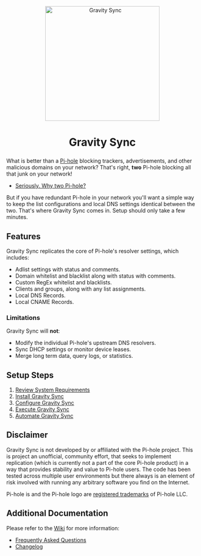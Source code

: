 <p align="center">
<img src="https://vmstan.com/content/images/2021/02/gs-logo.svg" width="300" alt="Gravity Sync">
</p>

<span align="center">

# Gravity Sync

</span>

###

What is better than a [Pi-hole](https://github.com/pi-hole/pi-hole) blocking trackers, advertisements, and other malicious domains on your network? That's right, **two** Pi-hole blocking all that junk on your network! 

- [Seriously. Why two Pi-hole?](https://github.com/vmstan/gravity-sync/wiki/Frequent-Questions#why-do-i-need-more-than-one-pi-hole)

But if you have redundant Pi-hole in your network you'll want a simple way to keep the list configurations and local DNS settings identical between the two. That's where Gravity Sync comes in. Setup should only take a few minutes.

## Features

Gravity Sync replicates the core of Pi-hole's resolver settings, which includes:

- Adlist settings with status and comments.
- Domain whitelist and blacklist along with status with comments.
- Custom RegEx whitelist and blacklists.
- Clients and groups, along with any list assignments.
- Local DNS Records.
- Local CNAME Records.

### Limitations

Gravity Sync will **not**:

- Modify the individual Pi-hole's upstream DNS resolvers.
- Sync DHCP settings or monitor device leases.
- Merge long term data, query logs, or statistics.

## Setup Steps

1. [Review System Requirements](https://github.com/vmstan/gravity-sync/wiki/System-Requirements)
2. [Install Gravity Sync](https://github.com/vmstan/gravity-sync/wiki/Installing)
3. [Configure Gravity Sync](https://github.com/vmstan/gravity-sync/wiki/Installing#configuration)
4. [Execute Gravity Sync](https://github.com/vmstan/gravity-sync/wiki/Installing#execution)
5. [Automate Gravity Sync](https://github.com/vmstan/gravity-sync/wiki/Installing#automation)

## Disclaimer

Gravity Sync is not developed by or affiliated with the Pi-hole project. This is project an unofficial, community effort, that seeks to implement replication (which is currently not a part of the core Pi-hole product) in a way that provides stability and value to Pi-hole users. The code has been tested across multiple user environments but there always is an element of risk involved with running any arbitrary software you find on the Internet.

Pi-hole is and the Pi-hole logo are [registered trademarks](https://pi-hole.net/trademark-rules-and-brand-guidelines/) of Pi-hole LLC.

## Additional Documentation

Please refer to the [Wiki](https://github.com/vmstan/gravity-sync/wiki) for more information:

- [Frequently Asked Questions](https://github.com/vmstan/gravity-sync/wiki/Frequent-Questions)
- [Changelog](https://github.com/vmstan/gravity-sync/wiki/Changelog)
